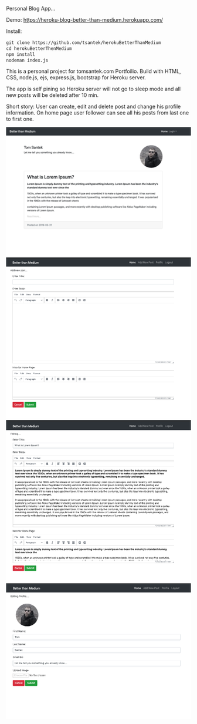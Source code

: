 Personal Blog App... 

Demo: https://heroku-blog-better-than-medium.herokuapp.com/


Install: 

```
git clone https://github.com/tsantek/herokuBetterThanMedium
cd herokuBetterThenMedium
npm install
nodeman index.js
```



This is a personal project for tomsantek.com Portfoilio. Build with HTML, CSS, node.js, ejs, express.js, bootstrap for Heroku server. 

The app is self pining so Heroku server will not go to sleep mode and all new posts will be deleted after 10 min. 

Short story:
User can create, edit and delete post and change his profile information.
On home page user follower can see all his posts from last one to first one.


![img1](/imgSS/img1.png)
![img1](/imgSS/img2.png)
![img1](/imgSS/img3.png)
![img1](/imgSS/img5.png)